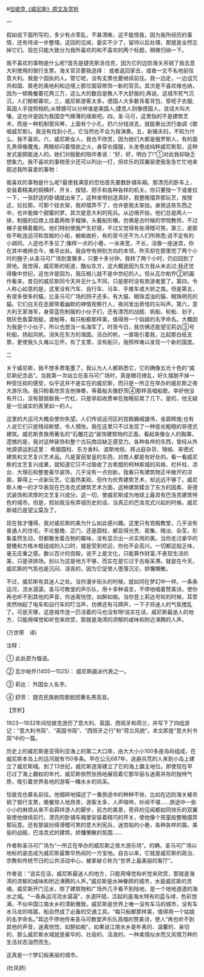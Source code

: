 #[恰彼克《威尼斯》原文及赏析](https://www.vrrw.net/wx/12364.html)

一

假如说下面所写的，多少有点零乱，不甚清晰，这不能怪我，因为我所经历的事情，还有待进一步整理。这回的见闻，委实不少了，留待以后处理，那就是全然忘掉它们。现在只能大致分为我所喜欢的和不喜欢的两个标题，稍微归纳一下。

我不喜欢的事物是什么呢?首先是捷克斯洛伐克，因为它的边防海关吊销了我去意大利使用的银行支票。海关官员要我选择： 或者返回家去，或者一文不名地前往意大利。我是个固执的人。管它呢，没有支票也要继续前往。我一边走，一边诅咒共和国、衰老的奥地利和边境上那位面容修饰一新的官员。其次是不喜欢维也纳，因为一顿晚餐要花两三万，这么大的数目是教人不大舒服的;再说，这城市死气沉沉，人们郁郁寡欢。三，威尼斯游客太多。德国人大多数背着背包，穿呢子衣服;英国人手提照相机;从臂膀可以分辨谁是美国人;捷克人则像德国人，说话大叫大嚷，这也许是因为我国空气稀薄的缘故吧。四，圣·马可，这里指的不是建筑艺术，而是一种机制管风琴，上面有个小孔，扔六分钱进去，就能奏出流行曲调《歌唱威尼斯》。我没有找到小孔，它当然也不会为我演奏。五，新婚夫妇，不知为什么，我不喜欢。六，威尼斯女人，我也不欣赏，因为她们大都是俄罗斯人，有的面孔黑得像魔鬼，两眼却闪着情欲之火，身穿长摆服，头发卷成纯粹威尼斯型，这种发式是颇能迷人的。她们对殷勤的陪伴者说：“好，好，明白了!”①对此我却缺乏想象力。我不喜欢的事物至少还可以列出一打，但欢乐的双翼驱使我急急忙忙地来叙述我所喜爱的事物：

我喜欢的事物是什么呢?最使我满意的恐怕首先要数卧铺车厢。那漂亮的卧车上，安装着精美的铜横杆、开关、按钮、把手和各种各样的机关。你只要按一下或者拉一下，一张舒适的卧铺就出来了。这种发明创造真好，我整晚摆弄那玩艺，按按这，拉拉那。可那个挂衣架，我却摆弄不了，也许是我太笨拙。身居这些东西之中，也许能做个甜蜜的梦。其次是意大利的宪兵。从边境开始，他们总是两人一排，制服的后襟上挂着两枚手榴弹，头戴船形帽，仿佛是古时候的学院教师，不过帽子是横着戴的。他们特别使我产生好感，不过又觉得有些滑稽可笑。第三，是那些不毗连运河和宫殿的小街，蜿蜒曲折，有的至今还不为人们所熟悉;说不定有的小胡同，人迹也不多见了;像样一点的小巷，一米来宽，不长，活像一座迷宫，你在其中难辨古今，难寻出处。我自夸有辨别方向的本领，昨天却在那里兜了两个小时的圈子;从圣马可广场到里雅多，只要十多分钟，我转了两个小时，仍旧回到了原地。我觉得，威尼斯的街道，酷似东方，这大概是因为东方我从未去过;我还觉得像中世纪，这也许是因为，我压根儿就不是中世纪的人。但从瓦尔帕乔②的画作看来，昔日的威尼斯同今天并无什么不同，只是那时没有旅游者罢了。第四，令人称心如意的是，这里没有汽车、自行车、马车、手推车或大轿之类。但是第五，有很多很多的猫，比圣马可广场的鸽子还多。有大猫、眼珠混浊的猫、眼珠明亮的猫。它们白天在走廊带着幽默的神情观察行人，夜间发出奇怪的尖叫声。第六，意大利王家海军，身穿蓝色制服的小伙子们，还有漂亮的战舰、帆船、轮船、划子，银灰色鱼雷炮艇，渡船等，每只船都那样美，值得用一个姑娘的名字命名。大概因为我是个小伙子，所以也想当一名海军了。时至今日，我仿佛还能望见莉达③号轮船，扬起风帆，消失在东方的海面。洁白的帆，一直吸引着我，比起那白纸支票，更使我久久难以忘怀。有了支票，没有船只，我照样难以发现一个新的国度。



二

关于威尼斯，我不想多费笔墨了。我认为人人都熟悉它，它的确像五光十色的“威尼斯纪念品”。当我第一次站立在圣马可广场时，真是眼花缭乱，好久摆脱不掉一种受压抑的感受，似乎这并不是实在的威尼斯，而只是一所正在举办的威尼斯之夜大游乐场。我只盼着欣赏吉他弹奏，等着船夫像舒茨④那样高唱船歌。幸好他没有开口，没有狠狠敲我一竹杠，只是举起收费单在我眼前晃了几下。是的，他无疑是一位诚实的表里如一的人。

这里的大运河大概会使你失望。人们传说运河区的宫殿巍峨雄伟，金碧辉煌;也有人说它们只是残垣断壁，令人惆怅。我在这里只不过发现了一种低劣粗糙的哥德式建筑。威尼斯贵族用著名的“石雕花边”装饰建筑物的正面，看起来像女人的胸罩。遗憾的是，我对这种装饰和整个古玩商店缺乏感受力。各种各样的东西，曾经从外地源源运到这里： 希腊圆柱、东方香料、波斯地毯、拜占庭杂货、锦缎、哥德式建筑和文艺复兴艺术品。凡是富丽堂皇的东西，对商人都是有好处的。看一看威尼斯的文艺复兴成果，就知道它只不过吸收了古希腊的柯林斯城的风格、栏杆柱、凉台、大理石和整套豪华装饰，几乎没有一点创新。我看只有建筑物正中敞开的凉廊，算得上一点新玩艺。它虽然美观，但作为优秀建筑艺术，却远远不够了。威尼斯人唯一的才华表现在巴洛克式建筑艺术方面，这种建筑糅合了东方的因素、哥德式装饰和浓厚的文艺复兴成分。这一切，使威尼斯成为地球上最具有巴洛克建筑特色的城市。但是，假如我没有弄错历史的话，当真正的巴洛克式兴起的时候，威尼斯城已是望尘莫及了。

现在我才懂得，我对威尼斯的美为什么如此感兴趣。这里只有宫殿教堂，几乎没有普通人的住宅。不论屋檐、正门，还是圆柱，都显得光秃、密集、暗淡、杂芜，形象虽然生动，但都散发着古物的霉味，没有显示出一点实用的美。当你走过豪华的屋檐和方格木框组成的入口时，就是受到欢迎，你也不会高兴。一切都这般乏味，毫无庄重之感。数以百计的宫殿，说不上是文化，只能算作财富;不表现生活的美，只是讲排场。别以为这是地方不够，而实在是它过于古板呆滞。就是在今天，威尼斯的气氛也是沉闷、沮丧的，因为它促使人堕落沉沦，娇慵懒散。

不过，威尼斯有其迷人之处。当你漫步街头的时候，就如同在梦幻中一样。一条条运河，流水潺潺，圣马可教堂的声乐队，用十多种语言，不停地唱着赞美诗，使你再也听不到其他的声音，你迷离恍惚，如醉如痴。当你登上莉达号轮的时候，耳旁突然响起了电车和自行车的叮当声，仿佛还有马蹄声，一下子将迷人的气氛搅乱了。可是天哪，这座城市连一匹活着的马也没有呀!说实在话，威尼斯最迷人的地方，只能用嗅觉和听觉来欣赏，那就是海湾的浓郁的咸味和附近沸腾的人声。

(万世荣　译)

注释：

① 此处原为俄语。

② 瓦尔帕乔(1455—1525)： 威尼斯画派代表之一。

③ 莉达： 外国女人名字。

④ 舒茨： 捷克民族剧院歌剧团著名男高音。

【赏析】

1923—1932年间恰彼克游历了意大利、英国、西班牙和荷兰，并写下了四组游记：“意大利书简”、“英国书简”、“西班牙之行”和“荷兰风貌”。本文即是“意大利书简”中的一篇。

历史上的威尼斯是亚得利亚海上的第二大口岸，由大大小小100多座岛屿组成，在威尼斯本岛上的运河就有150多条。早在公元687年，逃避兵荒的人来到小岛上建立了威尼斯城。到了13世纪，威尼斯逐渐建立了它的海上霸主地位。即使现在早已过了海上霸权的年代，威尼斯依然张扬地展现着它那华丽与迷离并存的独特气质，吸引着世界各地的游客一睹水乡的风采。

恰彼克也慕名前往。他细碎地描述了一番旅途中的种种不快，比如在边防海关被吊销了银行支票，晚餐惊人地昂贵，游客太多，人声喧哗，吵闹不堪……旅途中一些小小的麻烦从来不会羁绊游人的脚步，前方的美景，奇异的见闻都如同快乐的双翼驱使他继续前行。漂亮的卧铺车厢里安装着精巧的开关，使他像个孩童般整晚摆弄那玩意。还有那装扮得滑稽可笑的意大利宪兵，迷宫般的小巷，各种各样的猫，美丽的战舰，巴洛克式的建筑，娇慵懒散的氛围……

作者称圣马可广场为“一所正在举办的威尼斯之夜大游乐场”。的确，圣马可广场以地标的姿态成为威尼斯最繁华热闹的一方宝地。自古以来，它就是威尼斯的政治、宗教和传统节日的公共活动中心，被拿破仑称为“世界上最美丽的客厅”。

作者说：“说实在话，威尼斯最迷人的地方，只能用嗅觉和听觉来欣赏，那就是海湾的浓郁的咸味和附近沸腾的人声。”威尼斯是水神眷顾的城市，水是威尼斯的灵魂。威尼斯开门见水，除了建筑物和广场外几乎看不到陆地，是一个地地道道的海水之城。“一条条运河流水潺潺”，水道阡陌，泛起的是海水特有的蓝与绿，色彩饱满，不似中国江南水乡的清新雅致。威尼斯是世界上唯一没有车马的城市，没有车水马龙的喧嚣，船自然成了必备的交通工具。“每只船都那样美，值得用一个姑娘的名字命名。”耳边不停地传来圣马可教堂声乐队高唱的赞美诗，使人“再也听不到其他的声音，迷离恍惚，如醉如痴”。如果说江南水乡是朴素的、温馨的、亲切的，那么威尼斯水城就是豪华的、壮丽的、活泼的，一种柔情似水而又风情万种的生活状态油然而生。

这真是一个梦幻般美丽的城市。

(杜凤娇)

